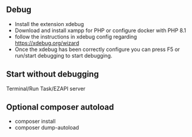 ## Debug
- Install the extension xdebug
- Download and install xampp for PHP or configure docker with PHP 8.1
- follow the instructions in xdebug config regarding https://xdebug.org/wizard
- Once the xdebug has been correctly configure you can press F5 or run/start debugging to start debugging. 

## Start without debugging
Terminal/Run Task/EZAPI server

## Optional composer autoload
- composer install
- composer dump-autoload